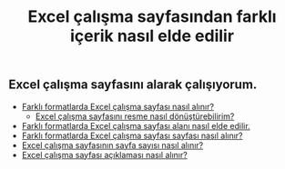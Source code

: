 ﻿---
title: Excel çalışma sayfasından farklı içerik nasıl elde edilir
second_title: Aspose.Cells Cloud Documen
linktitle: Ge
type: docs
url: /tr/worksheets/get/
keywords: How to get different content from an Excel worksheet
description: Aspose.Cells Cloud REST API, Excel Çalışma Sayfasından farklı içerik almayı destekler. SDK çeşitli geliştirme dillerini destekler. Bunlar arasında Android, C#, Go, Java, NodeJS, Perl, PHP, Python, Ruby ve Swift bulunur
weight: 20
kwords: Excel, Office Cloud, REST API, Elektronik Tablo, PDF, CSV, Json, Markdwon, Excel çalışma sayfasından farklı içerik nasıl elde edilir
---
## Excel çalışma sayfasını alarak çalışıyorum.

- [Farklı formatlarda Excel çalışma sayfası nasıl alınır?](/cells/tr/worksheets/get-worksheet/) 
    - [Excel çalışma sayfasını resme nasıl dönüştürebilirim?](/cells/tr/worksheets/to-image/)
- [Farklı formatlarda Excel çalışma sayfası alanı nasıl elde edilir.](/cells/tr/worksheets/area-to-different-formats/)
- [Farklı formatlarda Excel çalışma sayfası sayfası nasıl alınır?](/cells/tr/get-worksheet-for-page-index/) 
- [Excel çalışma sayfasının sayfa sayısı nasıl alınır?](/cells/tr/worksheets/page-count/) 
- [Excel çalışma sayfası açıklaması nasıl alınır?](/cells/tr/worksheets/get-all/) 


